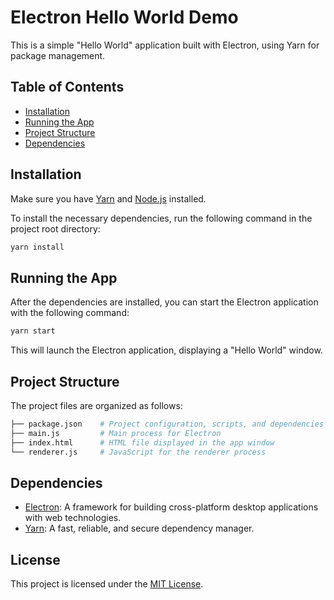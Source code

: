 # Electron Hello World Demo

This is a simple "Hello World" application built with Electron, using Yarn for package management.

## Table of Contents

- [Installation](#installation)
- [Running the App](#running-the-app)
- [Project Structure](#project-structure)
- [Dependencies](#dependencies)

## Installation

Make sure you have [Yarn](https://yarnpkg.com/) and [Node.js](https://nodejs.org/) installed.

To install the necessary dependencies, run the following command in the project root directory:

```bash
yarn install
```

## Running the App

After the dependencies are installed, you can start the Electron application with the following command:

```bash
yarn start
```

This will launch the Electron application, displaying a "Hello World" window.

## Project Structure

The project files are organized as follows:

```bash
├── package.json    # Project configuration, scripts, and dependencies
├── main.js         # Main process for Electron
├── index.html      # HTML file displayed in the app window
└── renderer.js     # JavaScript for the renderer process
```

## Dependencies

- [Electron](https://www.electronjs.org/): A framework for building cross-platform desktop applications with web technologies.
- [Yarn](https://yarnpkg.com/): A fast, reliable, and secure dependency manager.

## License

This project is licensed under the [MIT License](LICENSE).

